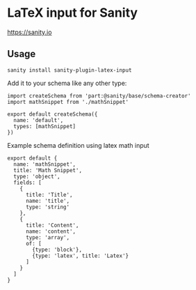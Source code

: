 # LaTeX input for Sanity

https://sanity.io


## Usage
```
sanity install sanity-plugin-latex-input
```

Add it to your schema like any other type:

```
import createSchema from 'part:@sanity/base/schema-creator'
import mathSnippet from './mathSnippet'

export default createSchema({
  name: 'default',
  types: [mathSnippet]
})
```

Example schema definition using latex math input
```
export default {
  name: 'mathSnippet',
  title: 'Math Snippet',
  type: 'object',
  fields: [
    {
      title: 'Title',
      name: 'title',
      type: 'string'
    },
    {
      title: 'Content',
      name: 'content',
      type: 'array',
      of: [
        {type: 'block'},
        {type: 'latex', title: 'Latex'}
      ]
    }
  ]
}
```

